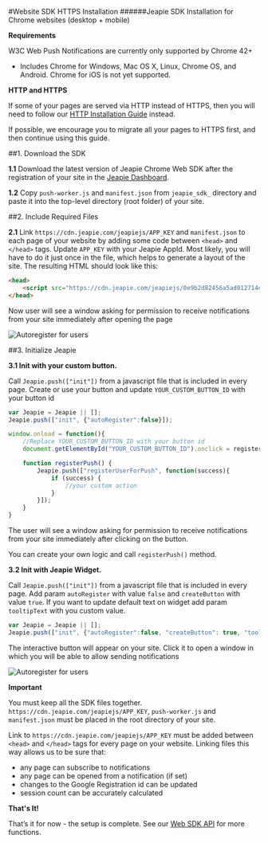 #Website SDK HTTPS Installation
######Jeapie SDK Installation for Chrome websites (desktop + mobile)

**Requirements**

W3C Web Push Notifications are currently only supported by Chrome 42+

* Includes Chrome for Windows, Mac OS X, Linux, Chrome OS, and Android. Chrome for iOS is not yet supported.

**HTTP and HTTPS**

If some of your pages are served via HTTP instead of HTTPS, then you will need to follow our [HTTP Installation Guide](Website-SDK-HTTP-Installation.md) instead.

If possible, we encourage you to migrate all your pages to HTTPS first, and then continue using this guide.

##1. Download the SDK

**1.1** Download the latest version of Jeapie Chrome Web SDK after the registration of your site in the  [Jeapie Dashboard](https://go.jeapie.com/app/step1-add-site-name).

**1.2** Copy `push-worker.js` and `manifest.json` from `jeapie_sdk_` directory and paste it into the top-level directory (root folder) of your site.

##2. Include Required Files

**2.1** Link `https://cdn.jeapie.com/jeapiejs/APP_KEY` and `manifest.json` to each page of your website by adding some code between `<head>` and `</head>` tags. Update `APP_KEY` with your Jeapie AppId.  Most likely, you will have to do it just once in the file, which helps to generate a layout of the site. The resulting HTML should look like this:
```HTML
<head>
	<script src="https://cdn.jeapie.com/jeapiejs/0e9b2d82456a5ad012714e981d972360" async></script>
</head>
```
Now user will see a window asking for permission to receive notifications from your site immediately after opening the page

![Autoregister for users](/img/https_autoregister.png)

##3. Initialize Jeapie

**3.1 Init with your custom button.** 

Call `Jeapie.push(["init"])` from a javascript file that is included in every page. Create or use your button and update `YOUR_CUSTOM_BUTTON_ID` with your button id
```javascript
var Jeapie = Jeapie || [];
Jeapie.push(["init", {"autoRegister":false}]);

window.onload = function(){
	//Replace YOUR_CUSTOM_BUTTON_ID with your button id
	document.getElementById("YOUR_CUSTOM_BUTTON_ID").onclick = registerPush;

	function registerPush() {
		Jeapie.push(["registerUserForPush", function(success){
	        if (success) {
	            //your custom action
	        }
	    }]);
	}
}
```
The user will see a window asking for permission to receive notifications from your site immediately after clicking on the button.

You can create your own logic and call `registerPush()` method.

**3.2 Init with Jeapie Widget.** 

Call `Jeapie.push(["init"])` from a javascript file that is included in every page. Add param `autoRegister` with value `false` and `createButton` with value `true`. If you want to update default text on widget add param `tooltipText` with you custom value.
```javascript
var Jeapie = Jeapie || [];
Jeapie.push(["init", {"autoRegister":false, "createButton": true, "tooltipText": "YOUR CUSTOM TEXT"}]);
```
The interactive button will appear on your site. Click it to open a window in which you will be able to allow sending notifications

![Autoregister for users](/img/widget_example.png)

**Important**

You must keep all the SDK files together. `https://cdn.jeapie.com/jeapiejs/APP_KEY`, `push-worker.js` and `manifest.json` must be placed in the root directory of your site.

Link to `https://cdn.jeapie.com/jeapiejs/APP_KEY` must be added between `<head>` and `</head>` tags for every page on your website. Linking files this way allows us to be sure that:
- any page can subscribe to notifications
- any page can be opened from a notification (if set)
- changes to the Google Registration id can be updated
- session count can be accurately calculated


**That's It!**

That’s it for now - the setup is complete. See our [Web SDK API](Website-SDK-API.md) for more functions.
